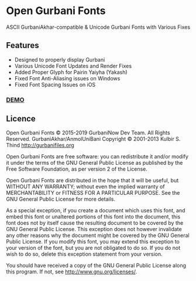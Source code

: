 # Open Gurbani Fonts

ASCII GurbaniAkhar-compatible & Unicode Gurbani Fonts with Various Fixes

## Features

- Designed to properly display Gurbani
- Various Unicode Font Updates and Render Fixes
- Added Proper Glyph for Pairin Yaiyha (Yakash)
- Fixed Font Anti-Aliasing issues on Windows
- Fixed Font Spacing Issues on iOS

### [DEMO](https://gurbaninow.github.io/gurmukhi-fonts/)

## Licence

Open Gurbani Fonts © 2015-2019 GurbaniNow Dev Team. All Rights Reserved.
GurbaniAkhar/AnmolUniBani Copyright © 2001-2013 Kulbir S. Thind <http://gurbanifiles.org>

Open Gurbani Fonts are free software: you can redistribute it and/or modify
it under the terms of the GNU General Public License as published by
the Free Software Foundation, as per version 2 of the License.

Open Gurbani Fonts are distributed in the hope that it will be useful,
but WITHOUT ANY WARRANTY; without even the implied warranty of
MERCHANTABILITY or FITNESS FOR A PARTICULAR PURPOSE.  See the
GNU General Public License for more details.

As a special exception, if you create a document which uses this font,
and embed this font or unaltered portions of this font into the document,
this font does not by itself cause the resulting document to be covered
by the GNU General Public License. This exception does not however invalidate
any other reasons why the document might be covered by the GNU General Public
License.  If you modify this font, you may extend this exception to your version
of the font, but you are not obligated to do so. If you do not wish to do so,
delete this exception statement from your version.

You should have received a copy of the GNU General Public License
along this program.  If not, see <http://www.gnu.org/licenses/>.
